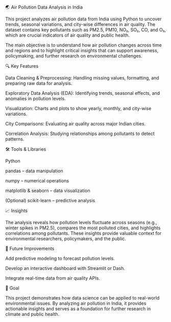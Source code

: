 🌏 Air Pollution Data Analysis in India

This project analyzes air pollution data from India using Python to uncover trends, seasonal variations, and city-wise differences in air quality. The dataset contains key pollutants such as PM2.5, PM10, NO₂, SO₂, CO, and O₃, which are crucial indicators of air quality and public health.

The main objective is to understand how air pollution changes across time and regions and to highlight critical insights that can support awareness, policymaking, and further research on environmental challenges.

🔍 Key Features

Data Cleaning & Preprocessing: Handling missing values, formatting, and preparing raw data for analysis.

Exploratory Data Analysis (EDA): Identifying trends, seasonal effects, and anomalies in pollution levels.

Visualization: Charts and plots to show yearly, monthly, and city-wise variations.

City Comparisons: Evaluating air quality across major Indian cities.

Correlation Analysis: Studying relationships among pollutants to detect patterns.

🛠️ Tools & Libraries

Python

pandas – data manipulation

numpy – numerical operations

matplotlib & seaborn – data visualization

(Optional) scikit-learn – predictive analysis

📈 Insights

The analysis reveals how pollution levels fluctuate across seasons (e.g., winter spikes in PM2.5), compares the most polluted cities, and highlights correlations among pollutants. These insights provide valuable context for environmental researchers, policymakers, and the public.

🚀 Future Improvements

Add predictive modeling to forecast pollution levels.

Develop an interactive dashboard with Streamlit or Dash.

Integrate real-time data from air quality APIs.

🎯 Goal

This project demonstrates how data science can be applied to real-world environmental issues. By analyzing air pollution in India, it provides actionable insights and serves as a foundation for further research in climate and public health.
